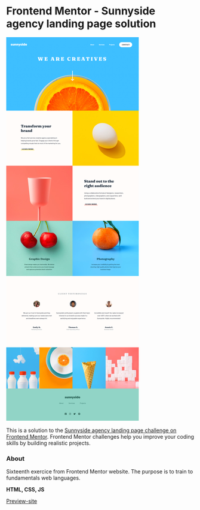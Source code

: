 # Frontend Mentor - Sunnyside agency landing page solution

![Design preview for the Sunnyside agency landing page coding challenge](./design/render.png)

This is a solution to the [Sunnyside agency landing page challenge on Frontend Mentor](https://www.frontendmentor.io/challenges/sunnyside-agency-landing-page-7yVs3B6ef). Frontend Mentor challenges help you improve your coding skills by building realistic projects.

### About

Sixteenth exercice from Frontend Mentor website. The purpose is to train to fundamentals web languages.

**HTML, CSS, JS**

[Preview-site](https://florianjourde.github.io/Frontend-Mentor-16-Sunnyside-agency-landing-page)

